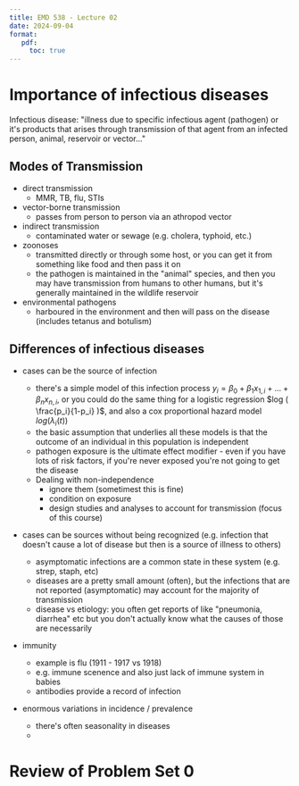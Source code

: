 ```yaml
---
title: EMD 538 - Lecture 02
date: 2024-09-04
format:
   pdf: 
     toc: true
---
```


# Importance of infectious diseases 

Infectious disease: "illness due to specific infectious agent (pathogen) or it's products that arises through transmission of that agent from an infected person, animal, reservoir or vector..."

## Modes of Transmission

- direct transmission 
    - MMR, TB, flu, STIs 
- vector-borne transmission
    - passes from person to person via an athropod vector 
- indirect transmission 
    - contaminated water or sewage (e.g. cholera, typhoid, etc.)
- zoonoses 
    - transmitted directly  or through some host, or you can get it from something like food and then pass it on
    - the pathogen is maintained in the "animal" species, and then you may have transmission from humans to other humans, but it's generally maintained in the wildlife reservoir 
- environmental pathogens 
    - harboured in the environment and then will pass on the disease (includes tetanus and botulism) 

## Differences of infectious diseases

- cases can be the source of infection 
    - there's a simple model of this infection process $y_i = \beta_0 + \beta_1 x_{1,i} + ... + \beta_n x_{n,i}$, or you could do the same thing for a logistic regression $log ( \frac{p_i}{1-p_i} )$, and also a cox proportional hazard model $log(\lambda_i(t))$
    - the basic assumption that underlies all these models is that the outcome of an individual in this population is independent
    - pathogen exposure is the ultimate effect modifier - even if you have lots of risk factors, if you're never exposed you're not going to get the disease 
    - Dealing with non-independence 
        - ignore them (sometimest this is fine)
        - condition on exposure 
        - design studies and analyses to account for transmission (focus of this course)

- cases can be sources without being recognized (e.g. infection that doesn't cause a lot of disease but then is a source of illness to others)
    - asymptomatic infections are a common state in these system (e.g. strep, staph, etc)
    - diseases are a pretty small amount (often), but the infections that are not reported (asymptomatic) may account for the majority of transmission
    - disease vs etiology: you often get reports of like "pneumonia, diarrhea" etc but you don't actually know what the causes of those are necessarily 
- immunity 
    - example is flu (1911 - 1917 vs 1918)
    - e.g. immune scenence and also just lack of immune system in babies 
    - antibodies provide a record of infection 
- enormous variations in incidence / prevalence 
    - there's often seasonality in diseases 
    - 

# Review of Problem Set 0 





